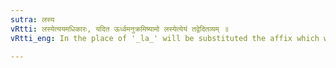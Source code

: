 ```yaml
---
sutra: लस्य
vRtti: लस्येत्ययमधिकारः, यदित ऊर्ध्वमनुक्रमिष्यामो लस्येत्येयं तद्वेदितव्यम् ॥
vRtti_eng: In the place of '_la_' will be substituted the affix which we shall announce hereafter.

---
```


